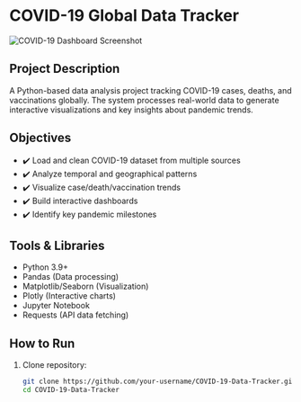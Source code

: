# COVID-19 Global Data Tracker

![COVID-19 Dashboard Screenshot](images/dashboard_screenshot.png)

## Project Description
A Python-based data analysis project tracking COVID-19 cases, deaths, and vaccinations globally. The system processes real-world data to generate interactive visualizations and key insights about pandemic trends.

## Objectives
- ✔️ Load and clean COVID-19 dataset from multiple sources
- ✔️ Analyze temporal and geographical patterns
- ✔️ Visualize case/death/vaccination trends
- ✔️ Build interactive dashboards
- ✔️ Identify key pandemic milestones

## Tools & Libraries
- Python 3.9+
- Pandas (Data processing)
- Matplotlib/Seaborn (Visualization)
- Plotly (Interactive charts)
- Jupyter Notebook
- Requests (API data fetching)

## How to Run
1. Clone repository:
   ```bash
   git clone https://github.com/your-username/COVID-19-Data-Tracker.git
   cd COVID-19-Data-Tracker
